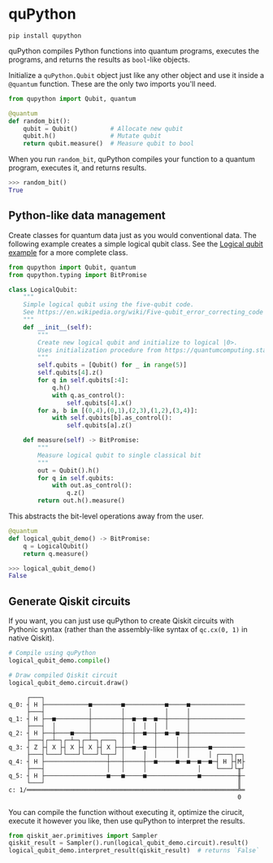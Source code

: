 # quPython

```
pip install qupython
```

quPython compiles Python functions into quantum programs, executes the
programs, and returns the results as `bool`-like objects.

Initialize a `quPython.Qubit` object just like any other object and use it
inside a `@quantum` function. These are the only two imports you'll need.

```python
from qupython import Qubit, quantum

@quantum
def random_bit():
    qubit = Qubit()         # Allocate new qubit
    qubit.h()               # Mutate qubit
    return qubit.measure()  # Measure qubit to bool
```

When you run `random_bit`, quPython compiles your function to a quantum
program, executes it, and returns results.

```python
>>> random_bit()
True
```

## Python-like data management

Create classes for quantum data just as you would conventional data. The
following example creates a simple logical qubit class. See the [Logical qubit
example](./examples/logical-qubit.md) for a more complete class.

```python
from qupython import Qubit, quantum
from qupython.typing import BitPromise

class LogicalQubit:
    """
    Simple logical qubit using the five-qubit code.
    See https://en.wikipedia.org/wiki/Five-qubit_error_correcting_code
    """
    def __init__(self):
        """
        Create new logical qubit and initialize to logical |0>.
        Uses initialization procedure from https://quantumcomputing.stackexchange.com/a/14449
        """
        self.qubits = [Qubit() for _ in range(5)]
        self.qubits[4].z()
        for q in self.qubits[:4]:
            q.h()
            with q.as_control():
                self.qubits[4].x()
        for a, b in [(0,4),(0,1),(2,3),(1,2),(3,4)]:
            with self.qubits[b].as_control():
                self.qubits[a].z()

    def measure(self) -> BitPromise:
        """
        Measure logical qubit to single classical bit
        """
        out = Qubit().h()
        for q in self.qubits:
            with out.as_control():
                q.z()
        return out.h().measure()
```

This abstracts the bit-level operations away from the user.

```python
@quantum
def logical_qubit_demo() -> BitPromise:
    q = LogicalQubit()
    return q.measure()
```

```python
>>> logical_qubit_demo()
False
```

## Generate Qiskit circuits

If you want, you can just use quPython to create Qiskit circuits with Pythonic
syntax (rather than the assembly-like syntax of `qc.cx(0, 1)` in native
Qiskit).

```python
# Compile using quPython
logical_qubit_demo.compile()

# Draw compiled Qiskit circuit
logical_qubit_demo.circuit.draw()
```

```
     ┌───┐                                                       
q_0: ┤ H ├────────────■────────■───────────■─────■───────────────
     ├───┤            │        │           │     │               
q_1: ┤ H ├──■─────────┼────────┼──■──■──■──┼─────┼───────────────
     ├───┤  │         │        │  │  │  │  │     │               
q_2: ┤ H ├──┼────■────┼────────┼──┼──■──┼──■──■──┼───────────────
     ├───┤┌─┴─┐┌─┴─┐┌─┴─┐┌───┐ │  │     │     │  │               
q_3: ┤ Z ├┤ X ├┤ X ├┤ X ├┤ X ├─┼──■──■──┼─────┼──┼─────■─────────
     ├───┤└───┘└───┘└───┘└─┬─┘ │     │  │     │  │     │ ┌───┐┌─┐
q_4: ┤ H ├─────────────────┼───┼─────┼──■─────■──■──■──■─┤ H ├┤M├
     ├───┤                 │   │     │              │    └───┘└╥┘
q_5: ┤ H ├─────────────────■───■─────■──────────────■──────────╫─
     └───┘                                                     ║ 
c: 1/══════════════════════════════════════════════════════════╩═
                                                               0 
```

You can compile the function without executing it, optimize the cirucit,
execute it however you like, then use quPython to interpret the results.

```python
from qiskit_aer.primitives import Sampler
qiskit_result = Sampler().run(logical_qubit_demo.circuit).result()
logical_qubit_demo.interpret_result(qiskit_result)  # returns `False`
```
